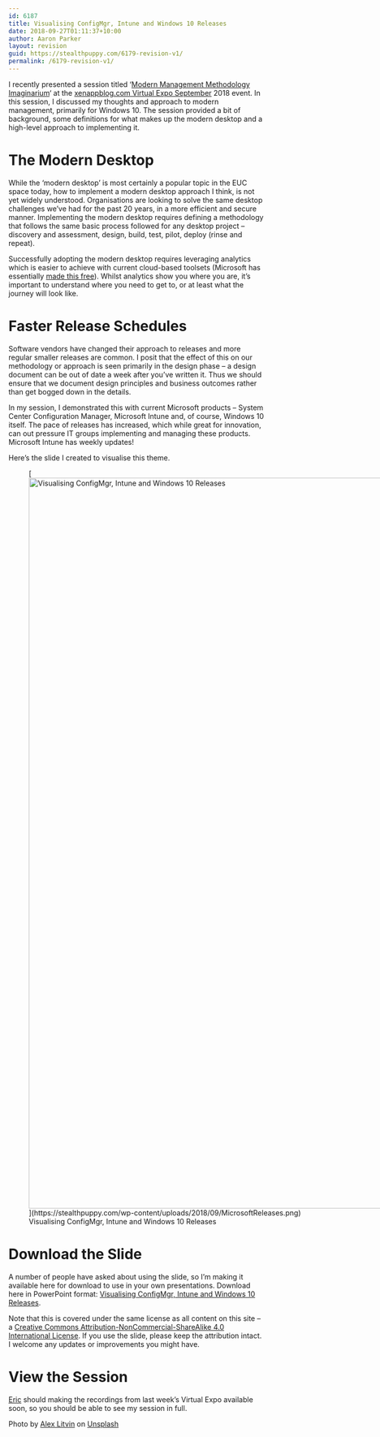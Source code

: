 ```yaml
---
id: 6187
title: Visualising ConfigMgr, Intune and Windows 10 Releases
date: 2018-09-27T01:11:37+10:00
author: Aaron Parker
layout: revision
guid: https://stealthpuppy.com/6179-revision-v1/
permalink: /6179-revision-v1/
---
```

I recently presented a session titled &#8216;[Modern Management Methodology Imaginarium](https://xenappblog.com/agenda/)&#8216; at the [xenappblog.com Virtual Expo September](https://xenapptraining.lpages.co/xbve092018/) 2018 event. In this session, I discussed my thoughts and approach to modern management, primarily for Windows 10. The session provided a bit of background, some definitions for what makes up the modern desktop and a high-level approach to implementing it.

# The Modern Desktop

While the &#8216;modern desktop&#8217; is most certainly a popular topic in the EUC space today, how to implement a modern desktop approach I think, is not yet widely understood. Organisations are looking to solve the same desktop challenges we&#8217;ve had for the past 20 years, in a more efficient and secure manner. Implementing the modern desktop requires defining a methodology that follows the same basic process followed for any desktop project &#8211; discovery and assessment, design, build, test, pilot, deploy (rinse and repeat).&nbsp;

Successfully adopting the modern desktop requires leveraging analytics which is easier to achieve with current cloud-based toolsets (Microsoft has essentially [made this free](https://docs.microsoft.com/en-us/windows/deployment/update/windows-analytics-overview)). Whilst analytics show you where you are, it&#8217;s important to understand where you need to get to, or at least what the journey will look like.

# Faster Release Schedules

Software vendors have changed their approach to releases and more regular smaller releases are common. I posit that the effect of this on our methodology or approach is seen primarily in the design phase &#8211; a design document can be out of date a week after you&#8217;ve written it. Thus we should ensure that we document design principles and business outcomes rather than get bogged down in the details.

In my session, I demonstrated this with current Microsoft products &#8211; System Center Configuration Manager, Microsoft Intune and, of course, Windows 10 itself. The pace of releases has increased, which while great for innovation, can out pressure IT groups implementing and managing these products. Microsoft Intune has weekly updates!

Here&#8217;s the slide I created to visualise this theme.

<figure id="attachment_6184" aria-describedby="caption-attachment-6184" style="width: 2560px" class="wp-caption aligncenter">[<img class="size-full wp-image-6184" src="https://stealthpuppy.com/wp-content/uploads/2018/09/MicrosoftReleases.png" alt="Visualising ConfigMgr, Intune and Windows 10 Releases" width="2560" height="1440" srcset="https://stealthpuppy.com/wp-content/uploads/2018/09/MicrosoftReleases.png 2560w, https://stealthpuppy.com/wp-content/uploads/2018/09/MicrosoftReleases-150x84.png 150w, https://stealthpuppy.com/wp-content/uploads/2018/09/MicrosoftReleases-300x169.png 300w, https://stealthpuppy.com/wp-content/uploads/2018/09/MicrosoftReleases-768x432.png 768w, https://stealthpuppy.com/wp-content/uploads/2018/09/MicrosoftReleases-1024x576.png 1024w" sizes="(max-width: 2560px) 100vw, 2560px" />](https://stealthpuppy.com/wp-content/uploads/2018/09/MicrosoftReleases.png)<figcaption id="caption-attachment-6184" class="wp-caption-text">Visualising ConfigMgr, Intune and Windows 10 Releases</figcaption></figure>

# Download the Slide

A number of people have asked about using the slide, so I&#8217;m making it available here for download to use in your own presentations. Download here in PowerPoint format:&nbsp;[Visualising ConfigMgr, Intune and Windows 10 Releases](https://stealthpuppy.sharefile.com/d-se48ec490d4c485f8).

Note that this is covered under the same license as all content on this site &#8211; a&nbsp;<a href="https://creativecommons.org/licenses/by-nc-sa/4.0/" rel="license">Creative Commons Attribution-NonCommercial-ShareAlike 4.0 International License</a>. If you use the slide, please keep the attribution intact. I welcome any updates or improvements you might have.

# View the Session

[Eric](https://twitter.com/xenappblog)&nbsp;should making the recordings from last week&#8217;s Virtual Expo available soon, so you should be able to see my session in full.

Photo by&nbsp;[Alex Litvin](https://unsplash.com/photos/MAYsdoYpGuk?utm_source=unsplash&utm_medium=referral&utm_content=creditCopyText)&nbsp;on&nbsp;[Unsplash](https://unsplash.com/search/photos/projector?utm_source=unsplash&utm_medium=referral&utm_content=creditCopyText)

&nbsp;